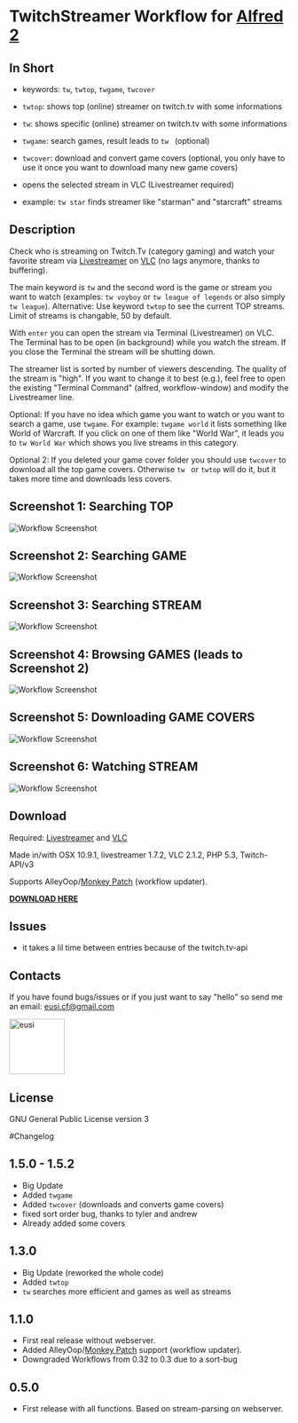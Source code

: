 TwitchStreamer Workflow for [Alfred 2](http://www.alfredapp.com)
==============================

## In Short
* keywords: `tw`, `twtop`, `twgame`, `twcover`

* `twtop`: shows top (online) streamer on twitch.tv with some informations

* `tw`: shows specific (online) streamer on twitch.tv with some informations

* `twgame`: search games, result leads to `tw ` (optional)

* `twcover`: download and convert game covers (optional, you only have to use it once you want to download many new game covers)

* opens the selected stream in VLC (Livestreamer required)

* example: `tw star` finds streamer like "starman" and "starcraft" streams


## Description

Check who is streaming on Twitch.Tv (category gaming) and watch your favorite stream via [Livestreamer](https://github.com/chrippa/livestreamer) on [VLC](http://www.videolan.org/vlc/index.html) (no lags anymore, thanks to buffering).

The main keyword is `tw` and the second word is the game or stream you want to watch (examples: `tw voyboy` or `tw league of legends` or also simply `tw league`). Alternative: Use keyword `twtop` to see the current TOP streams. Limit of streams is changable, 50 by default.

With `enter` you can open the stream via Terminal (Livestreamer) on VLC. The Terminal has to be open (in background) while you watch the stream. If you close the Terminal the stream will be shutting down.

The streamer list is sorted by number of viewers descending. The quality of the stream is "high". If you want to change it to best (e.g.), feel free to open the existing "Terminal Command" (alfred, workflow-window) and modify the Livestreamer line.

Optional: If you have no idea which game you want to watch or you want to search a game, use `twgame`. For example: `twgame world` it lists something like World of Warcraft. If you click on one of them like "World War", it leads you to `tw World War` which shows you live streams in this category.

Optional 2: If you deleted your game cover folder you should use `twcover` to download all the top game covers. Otherwise `tw ` or `twtop` will do it, but it takes more time and downloads less covers. 


## Screenshot 1: Searching TOP
![Workflow Screenshot](https://github.com/eusi/alfred2-twitch-streamer/blob/master/screenshots/workflow1.jpg?raw=true)

## Screenshot 2: Searching GAME
![Workflow Screenshot](https://github.com/eusi/alfred2-twitch-streamer/blob/master/screenshots/workflow2.jpg?raw=true)

## Screenshot 3: Searching STREAM
![Workflow Screenshot](https://github.com/eusi/alfred2-twitch-streamer/blob/master/screenshots/workflow3.jpg?raw=true)

## Screenshot 4: Browsing GAMES (leads to Screenshot 2)
![Workflow Screenshot](https://github.com/eusi/alfred2-twitch-streamer/blob/master/screenshots/workflow4.jpg?raw=true)

## Screenshot 5: Downloading GAME COVERS
![Workflow Screenshot](https://github.com/eusi/alfred2-twitch-streamer/blob/master/screenshots/workflow5.png?raw=true)

## Screenshot 6: Watching STREAM
![Workflow Screenshot](https://github.com/eusi/alfred2-twitch-streamer/blob/master/screenshots/workflow6.jpg?raw=true)


## Download

Required: [Livestreamer](https://github.com/chrippa/livestreamer) and [VLC](http://www.videolan.org/vlc/index.html)

Made in/with OSX 10.9.1, livestreamer 1.7.2, VLC 2.1.2, PHP 5.3, Twitch-API/v3

Supports AlleyOop/[Monkey Patch](http://www.alfredforum.com/topic/2218-monkey-patch-update-alfred-workflows-via-alleyoop/) (workflow updater).

**[DOWNLOAD HERE](https://github.com/eusi/alfred2-twitch-streamer/blob/master/workflow/TwitchStreamer.alfredworkflow?raw=true)**


## Issues

* it takes a lil time between entries because of the twitch.tv-api


## Contacts

If you have found bugs/issues or if you just want to say "hello" so send me an email: eusi.cf@gmail.com

<a href="https://github.com/eusi"><img src="https://2.gravatar.com/avatar/d954b2ec10b10436505ae62fe972df97?d=https%3A%2F%2Fidenticons.github.com%2Fe098fc2b57681a6f25ba17badf99aa6f.png&r=x&s=440" alt="eusi" title="eusi" width="100" height="100"></a>


## License

GNU General Public License version 3



#Changelog

## 1.5.0 - 1.5.2

* Big Update
* Added `twgame` 
* Added `twcover` (downloads and converts game covers)
* fixed sort order bug, thanks to tyler and andrew
* Already added some covers

## 1.3.0

* Big Update (reworked the whole code)
* Added `twtop`
* `tw` searches more efficient and games as well as streams


## 1.1.0

* First real release without webserver.
* Added AlleyOop/[Monkey Patch](http://www.alfredforum.com/topic/2218-monkey-patch-update-alfred-workflows-via-alleyoop/) support (workflow updater).
* Downgraded Workflows from 0.32 to 0.3 due to a sort-bug


## 0.5.0

* First release with all functions. Based on stream-parsing on webserver.
